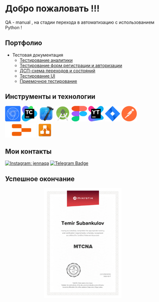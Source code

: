 
# Добро пожаловать !!! 

<div align="center">

  
</div>

QA - manual , на стадии перехода в автоматизацию с использованием Python !


## Портфолио 
- Тестовая документация
  -  [Тестирование аналитики](https://trublweed.youtrack.cloud/issue/WP-1/Testirovanie-analitiki) 
  -  [Тестирование форм регистрации и авторизации](https://trublweed.youtrack.cloud/issue/WP-18/Testirovanie-formy-registracii-i-avtorizacii)
  -  [ДСП-схема переходов и состояний](https://trublweed.youtrack.cloud/issue/WP-31/DSP-shema-sostoyanij-i-perehodov)
  -  [Тестирование UI](https://trublweed.youtrack.cloud/issue/WP-53/Testirovanie-UI)
  -  [Приемочное тестирование](https://trublweed.youtrack.cloud/issue/WP-124/Priemochnoe-testirovanie)
  

## Инструменты и технологии


<p align="left">

<img src="https://github.com/trentislop/trentislop/blob/main/file/icons/2.png" alt="Firebase" width="50" height="50" /> 

<img src="https://github.com/qajenna/qajenna/blob/main/icons/TeamCity.png" alt="Teamcity" width="50" height="50" />

<img src="https://github.com/qajenna/qajenna/blob/main/icons/Xcode.png" alt="Xcode" width="50" height="50" />
</a> 

<img src="https://github.com/qajenna/qajenna/blob/main/icons/Android%20Studio.png" alt="Android Studio" width="50" height="50" />
</a>

<img src="https://github.com/qajenna/qajenna/blob/main/icons/Figma.svg" alt="Figma" width="50" height="50" /> 
</a>
<img src="https://github.com/trentislop/trentislop/blob/main/file/icons/4.png" alt="Zeplin" width="50" height="50" /> 
</a>

<img src="https://github.com/qajenna/qajenna/blob/main/icons/Jira.png" alt="Jira" width="50" height="50" />
</a>

<img src="https://github.com/qajenna/qajenna/blob/main/icons/Postman.png" alt="Postman" width="50" height="50" />
</a>
</a>

<img src="https://github.com/trentislop/trentislop/blob/main/file/icons/5.png" alt="Localizely" width="100" height="50" />
</a>

<img src="https://github.com/trentislop/trentislop/blob/main/file/icons/6.png" alt="DBeaver" width="50" height="50" />
</a>
</p>

## Мои контакты

[![Instagram: jennaqa](https://img.shields.io/badge/-Instagram-e4405f?style=flat-square&logo=Instagram&logoColor=white)](https://instagram.com/mnbvcxz_0717/)
[![Telegram Badge](https://img.shields.io/badge/-Telegram-0088cc?style=flat-square&logo=Telegram&logoColor=white)](https://t.me/trentislop)

## Успешное окончание 
<p align="center">
<img src="https://github.com/trentislop/trentislop/blob/main/file/img/sert_3.jpg"  width="50%" />
</p> 

